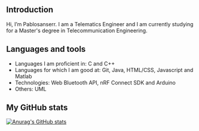 ## Introduction
Hi, I’m Pablosanserr. I am a Telematics Engineer and I am currently studying for a Master's degree in Telecommunication Engineering.

## Languages and tools
- Languages I am proficient in: C and C++
- Languages for which I am good at: Git, Java, HTML/CSS, Javascript and Matlab
- Technologies: Web Bluetooth API, nRF Connect SDK and Arduino
- Others: UML

## My GitHub stats
[![Anurag's GitHub stats](https://github-readme-stats.vercel.app/api?username=Pablosanserr)](https://github.com/anuraghazra/github-readme-stats)
